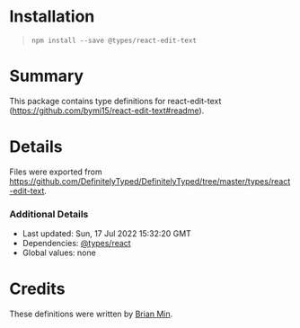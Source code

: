 # Installation
> `npm install --save @types/react-edit-text`

# Summary
This package contains type definitions for react-edit-text (https://github.com/bymi15/react-edit-text#readme).

# Details
Files were exported from https://github.com/DefinitelyTyped/DefinitelyTyped/tree/master/types/react-edit-text.

### Additional Details
 * Last updated: Sun, 17 Jul 2022 15:32:20 GMT
 * Dependencies: [@types/react](https://npmjs.com/package/@types/react)
 * Global values: none

# Credits
These definitions were written by [Brian Min](https://github.com/bymi15).
